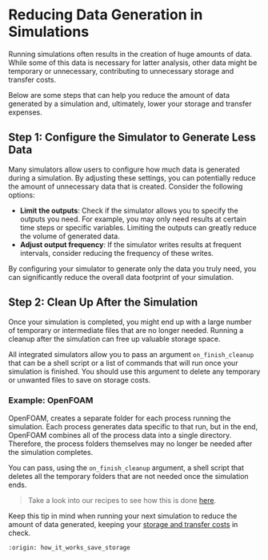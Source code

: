 # Reducing Data Generation in Simulations

Running simulations often results in the creation of huge amounts of data. While
some of this data is necessary for latter analysis, other data might be temporary
or unnecessary, contributing to unnecessary storage and transfer costs.

Below are some steps that can help you reduce the amount of data generated by a
simulation and, ultimately, lower your storage and transfer expenses.

## Step 1: Configure the Simulator to Generate Less Data

Many simulators allow users to configure how much data is generated during a
simulation. By adjusting these settings, you can potentially reduce the amount
of unnecessary data that is created. Consider the following options:

- **Limit the outputs**: Check if the simulator allows you to specify the
outputs you need. For example, you may only need results at certain time steps
or specific variables. Limiting the outputs can greatly reduce the volume of
generated data.
- **Adjust output frequency**: If the simulator writes results at frequent
intervals, consider reducing the frequency of these writes.

By configuring your simulator to generate only the data you truly need, you can
significantly reduce the overall data footprint of your simulation.

## Step 2: Clean Up After the Simulation

Once your simulation is completed, you might end up with a large number of
temporary or intermediate files that are no longer needed. Running a cleanup
after the simulation can free up valuable storage space.

All integrated simulators allow you to pass an argument `on_finish_cleanup` that can be
a shell script or a list of commands that will run once your simulation is finished.
You should use this argument to delete any temporary or unwanted files to save
on storage costs.

### Example: OpenFOAM

OpenFOAM, creates a separate folder for each process running the simulation.
Each process generates data specific to that run, but in the end, OpenFOAM
combines all of the process data into a single directory. Therefore, the process
folders themselves may no longer be needed after the simulation completes.

You can pass, using the `on_finish_cleanup` argument, a shell script that deletes
all the temporary folders that are not needed once the simulation ends.

> Take a look into our recipes to see how this is done [here](https://inductiva.ai/guides/scale-up/recipes/storage-related/index).

Keep this tip in mind when running your next simulation to reduce the amount of
data generated, keeping your [storage and transfer costs](https://inductiva.ai/guides/how-it-works/basics/how-much-does-it-cost) in check.

```{banner_small}
:origin: how_it_works_save_storage
```